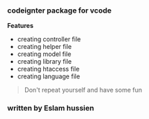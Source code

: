 ### codeignter package for vcode

**Features**
- creating controller file
- creating helper file
- creating model file
- creating library  file
- creating htaccess file
- creating language file

> Don't repeat yourself and have some fun

### written  by Eslam hussien